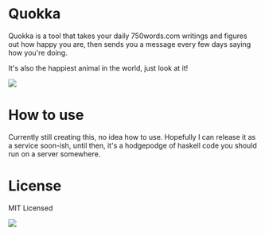 
# Quokka

Quokka is a tool that takes your daily 750words.com writings and
figures out how happy you are, then sends you a message every few days
saying how you're doing.

It's also the happiest animal in the world, just look at it!

![](http://imgur.com/L5iA5gy)

# How to use

Currently still creating this, no idea how to use. Hopefully I can
release it as a service soon-ish, until then, it's a hodgepodge of
haskell code you should run on a server somewhere.

# License

MIT Licensed

![](http://i.imgur.com/hqMqb4T.jpg)
